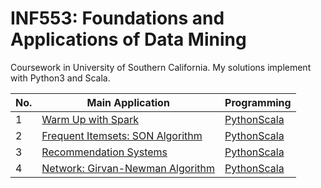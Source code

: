 INF553: Foundations and Applications of Data Mining
========

Coursework in University of Southern California. My solutions implement with Python3 and Scala. 

|No.| Main Application |Programming|
|---|------------------|-----------|
|1|[Warm Up with Spark](https://github.com/hsinyu0129/INF553/tree/master/homework1)|[Python](https://github.com/hsinyu0129/INF553/tree/master/homework1/Python)[Scala](https://github.com/hsinyu0129/INF553/tree/master/homework1/Scala)|
|2|[Frequent Itemsets: SON Algorithm](https://github.com/hsinyu0129/INF553/tree/master/homework2)|[Python](https://github.com/hsinyu0129/INF553/tree/master/homework2/Python)[Scala](https://github.com/hsinyu0129/INF553/tree/master/homework2/Scala)|
|3|[Recommendation Systems](https://github.com/hsinyu0129/INF553/tree/master/homework3)|[Python](https://github.com/hsinyu0129/INF553/tree/master/homework3/Python)[Scala](https://github.com/hsinyu0129/INF553/tree/master/homework3/Scala)|
|4|[Network: Girvan-Newman Algorithm](https://github.com/hsinyu0129/INF553/tree/master/homework4)|[Python](https://github.com/hsinyu0129/INF553/tree/master/homework4/Python)[Scala](https://github.com/hsinyu0129/INF553/tree/master/homework4/Scala)|

